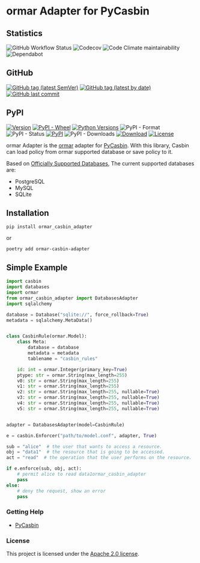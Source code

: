 ormar Adapter for PyCasbin
====

## Statistics

![GitHub Workflow Status](https://img.shields.io/github/workflow/status/shepilov-vladislav/ormar-casbin-adapter/Pytest?logo=github&style=flat-square)
![Codecov](https://img.shields.io/codecov/c/github/shepilov-vladislav/ormar-casbin-adapter?logo=codecov&style=flat-square)
![Code Climate maintainability](https://img.shields.io/codeclimate/maintainability/shepilov-vladislav/ormar-casbin-adapter?logo=code%20climate&style=flat-square)
![Dependabot](https://img.shields.io/badge/dependabot-Active-brightgreen?logo=dependabot&style=flat-square)


## GitHub

[![GitHub tag (latest SemVer)](https://img.shields.io/github/v/tag/shepilov-vladislav/ormar-casbin-adapter?label=latest%20stable&sort=semver&style=flat-square)](https://github.com/shepilov-vladislav/ormar-casbin-adapter/releases)
[![GitHub tag (latest by date)](https://img.shields.io/github/v/tag/shepilov-vladislav/ormar-casbin-adapter?label=latest%20unstable&style=flat-square)](https://github.com/shepilov-vladislav/ormar-casbin-adapter/releases)
[![GitHub last commit](https://img.shields.io/github/last-commit/shepilov-vladislav/ormar-casbin-adapter?style=flat-square)](https://github.com/shepilov-vladislav/ormar-casbin-adapter/commits/master)

## PyPI

[![Version](https://img.shields.io/pypi/v/ormar_casbin_adapter.svg)](https://pypi.org/project/ormar_casbin_adapter/)
[![PyPI - Wheel](https://img.shields.io/pypi/wheel/ormar_casbin_adapter.svg)](https://pypi.org/project/ormar_casbin_adapter/)
[![Python Versions](https://img.shields.io/pypi/pyversions/ormar_casbin_adapter?logo=python&style=flat-square)](https://pypi.org/project/ormar_casbin_adapter)
![PyPI - Format](https://img.shields.io/pypi/format/ormar_casbin_adapter?style=flat-square)
![PyPI - Status](https://img.shields.io/pypi/status/ormar_casbin_adapter?style=flat-square)
[![PyPI](https://img.shields.io/pypi/v/ormar_casbin_adapter?style=flat-square)](https://pypi.org/project/ormar_casbin_adapter)
![PyPI - Downloads](https://img.shields.io/pypi/dd/ormar_casbin_adapter?style=flat-square)
[![Download](https://img.shields.io/pypi/dm/ormar_casbin_adapter.svg)](https://pypi.org/project/ormar_casbin_adapter/)
[![License](https://img.shields.io/pypi/l/ormar_casbin_adapter.svg)](https://pypi.org/project/ormar_casbin_adapter/)

ormar Adapter is the [ormar](https://collerek.github.io/ormar/) adapter for [PyCasbin](https://github.com/casbin/pycasbin). With this library, Casbin can load policy from ormar supported database or save policy to it.

Based on [Officially Supported Databases](https://collerek.github.io/ormar/), The current supported databases are:

- PostgreSQL
- MySQL
- SQLite

## Installation

```
pip install ormar_casbin_adapter
```

or

```
poetry add ormar-casbin-adapter
```

## Simple Example

```python
import casbin
import databases
import ormar
from ormar_casbin_adapter import DatabasesAdapter
import sqlalchemy

database = Database("sqlite://", force_rollback=True)
metadata = sqlalchemy.MetaData()


class CasbinRule(ormar.Model):
    class Meta:
        database = database
        metadata = metadata
        tablename = "casbin_rules"

    id: int = ormar.Integer(primary_key=True)
    ptype: str = ormar.String(max_length=255)
    v0: str = ormar.String(max_length=255)
    v1: str = ormar.String(max_length=255)
    v2: str = ormar.String(max_length=255, nullable=True)
    v3: str = ormar.String(max_length=255, nullable=True)
    v4: str = ormar.String(max_length=255, nullable=True)
    v5: str = ormar.String(max_length=255, nullable=True)


adapter = DatabasesAdapter(model=CasbinRule)

e = casbin.Enforcer("path/to/model.conf", adapter, True)

sub = "alice"  # the user that wants to access a resource.
obj = "data1"  # the resource that is going to be accessed.
act = "read"  # the operation that the user performs on the resource.

if e.enforce(sub, obj, act):
    # permit alice to read data1ormar_casbin_adapter
    pass
else:
    # deny the request, show an error
    pass
```


### Getting Help

- [PyCasbin](https://github.com/casbin/pycasbin)

### License

This project is licensed under the [Apache 2.0 license](LICENSE).
